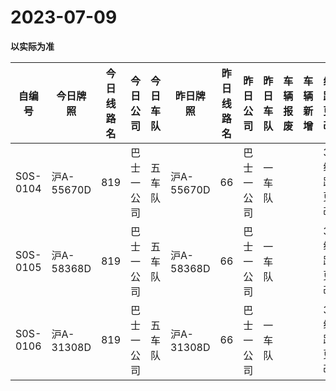 # 2023-07-09

**以实际为准**

| 自编号      | 今日牌照      | 今日线路名 | 今日公司  | 今日车队 | 昨日牌照      | 昨日线路名 | 昨日公司  | 昨日车队 | 车辆报废 | 车辆新增 | 线路更改  | 车队更改  | 公司更改 | 牌照更改 |
|----------|-----------|-------|-------|------|-----------|-------|-------|------|------|------|-------|-------|------|------|
| S0S-0104 | 沪A-55670D | 819   | 巴士一公司 | 五车队  | 沪A-55670D | 66    | 巴士一公司 | 一车队  |      |      | 3线路更改 | 4车队更改 |      |      |
| S0S-0105 | 沪A-58368D | 819   | 巴士一公司 | 五车队  | 沪A-58368D | 66    | 巴士一公司 | 一车队  |      |      | 3线路更改 | 4车队更改 |      |      |
| S0S-0106 | 沪A-31308D | 819   | 巴士一公司 | 五车队  | 沪A-31308D | 66    | 巴士一公司 | 一车队  |      |      | 3线路更改 | 4车队更改 |
